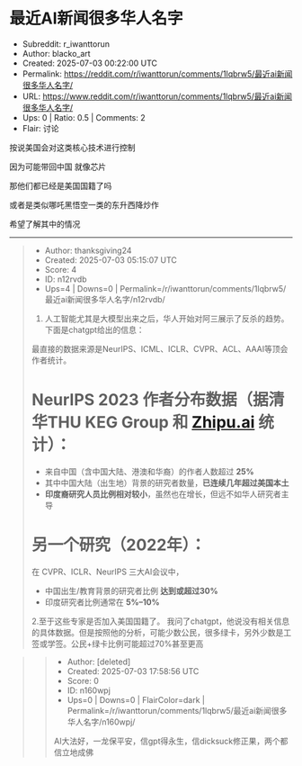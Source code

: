 # 最近AI新闻很多华人名字

- Subreddit: r_iwanttorun
- Author: blacko_art
- Created: 2025-07-03 00:22:00 UTC
- Permalink: https://reddit.com/r/iwanttorun/comments/1lqbrw5/最近ai新闻很多华人名字/
- URL: https://www.reddit.com/r/iwanttorun/comments/1lqbrw5/最近ai新闻很多华人名字/
- Ups: 0 | Ratio: 0.5 | Comments: 2
- Flair: 讨论


按说美国会对这类核心技术进行控制

因为可能带回中国 就像芯片

那他们都已经是美国国籍了吗

或者是类似哪吒黑悟空一类的东升西降炒作

希望了解其中的情况


---

> - Author: thanksgiving24
> - Created: 2025-07-03 05:15:07 UTC
> - Score: 4
> - ID: n12rvdb
> - Ups=4 | Downs=0 | Permalink=/r/iwanttorun/comments/1lqbrw5/最近ai新闻很多华人名字/n12rvdb/
>
> 1. 人工智能尤其是大模型出来之后，华人开始对阿三展示了反杀的趋势。下面是chatgpt给出的信息：
> 
> 最直接的数据来源是NeurIPS、ICML、ICLR、CVPR、ACL、AAAI等顶会作者统计。
> 
> # NeurIPS 2023 作者分布数据（据清华THU KEG Group 和 [Zhipu.ai](http://Zhipu.ai) 统计）：
> 
> * 来自中国（含中国大陆、港澳和华裔）的作者人数超过 **25%**
> * 其中中国大陆（出生地）背景的研究者数量，**已连续几年超过美国本土**
> * **印度裔研究人员比例相对较小**，虽然也在增长，但远不如华人研究者主导
> 
> # 另一个研究（2022年）：
> 
> 在 CVPR、ICLR、NeurIPS 三大AI会议中，
> 
> * 中国出生/教育背景的研究者比例 **达到或超过30%**
> * 印度研究者比例通常在 **5%–10%**
> 
> 2.至于这些专家是否加入美国国籍了。 我问了chatgpt，他说没有相关信息的具体数据。但是按照他的分析，可能少数公民，很多绿卡，另外少数是工签或学签。公民+绿卡比例可能超过70%甚至更高

>> - Author: [deleted]
>> - Created: 2025-07-03 17:58:56 UTC
>> - Score: 0
>> - ID: n160wpj
>> - Ups=0 | Downs=0 | FlairColor=dark | Permalink=/r/iwanttorun/comments/1lqbrw5/最近ai新闻很多华人名字/n160wpj/
>>
>> AI大法好，一龙保平安，信gpt得永生，信dicksuck修正果，两个都信立地成佛
